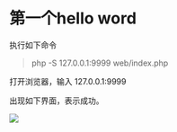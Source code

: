 # 第一个hello word

执行如下命令

> php -S 127.0.0.1:9999 web/index.php

打开浏览器，输入 127.0.0.1:9999

出现如下界面，表示成功。

![](https://raw.githubusercontent.com/tastphp/tastphp-docs/master/assets/WX20170430-144948.png)



